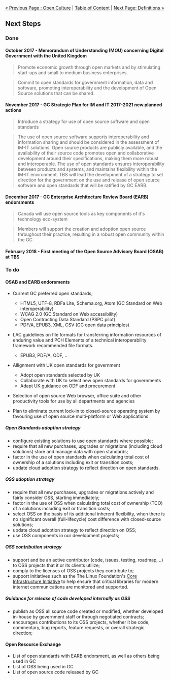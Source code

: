 [« Previous Page : Open Culture](6_Open_Culture.md) | [Table of Content](README.md#table-of-content) | [Next Page: Definitions »](8_Definitions.md)

## Next Steps

### Done

#### October 2017 - Memorandum of Understanding (MOU) concerning Digital Government with the United Kingdom

> Promote economic growth through open markets and by stimulating start-ups and small to medium business enterprises.

> Commit to open standards for government information, data and software, promoting interoperability and the development of Open Source solutions that can be shared.

#### November 2017 - GC Strategic Plan for IM and IT 2017-2021 new planned actions

> Introduce a strategy for use of open source software and open standards

> The use of open source software supports interoperability and information sharing and should be considered in the assessment of IM-IT solutions. Open source products are publicly available, and the availability of their source code promotes open and collaborative development around their specifications, making them more robust and interoperable. The use of open standards ensures interoperability between products and systems, and maintains flexibility within the IM-IT environment. TBS will lead the development of a strategy to set direction for the government on the use and release of open source software and open standards that will be ratified by GC EARB.

#### December 2017 - GC Enterprise Architecture Review Board (EARB) endorsments

> Canada will use open source tools as key components of it's technology eco-system

> Members will support the creation and adoption open source throughout their practice, resulting in a robust open community within the GC

#### February 2018 - First meeting of the Open Source Advisory Board (OSAB) at TBS

### To do

#### OSAB and EARB endorsments

- Current GC preferred open standards;
  - HTML5, UTF-8, RDFa Lite, Schema.org, Atom (GC Standard on Web interoperability)
  - WCAG 2.0 (GC Standard on Web accessibility)
  - Open Contracting Data Standard (PSPC pilot)
  - PDF/A, EPUB3, XML, CSV (GC open data principles)

- LAC guidelines on file formats for transferring information resources of enduring value and PCH Elements of a technical interoperability framework recommended file formats.
  - EPUB3, PDF/A, ODF, ..

- Allignment with UK open standards for government
  - Adopt open standards selected by UK
  - Collaborate with UK to select new open standards for governments
  - Adapt UK guidance on ODF and procurement

- Selection of open source Web browser, office suite and other productivity tools for use by all departments and agencies

- Plan to eliminate current lock-in to closed-source operating system by favouring use of open source multi-platform or Web applications

##### Open Standards adoption strategy

- configure existing solutions to use open standards where possible;
- require that all new purchases, upgrades or migrations (including cloud solutions) store and manage data with open standards;
- factor in the use of open standards when calculating total cost of ownership of a solutions including exit or transition costs;
- update cloud adoption strategy to reflect direction on open standards.

##### OSS adoption strategy

- require that all new purchases, upgrades or migrations actively and fairly consider OSS, starting immediately;
- factor in the use of OSS when calculating total cost of ownership (TCO) of a solutions including exit or transition costs;
- select OSS on the basis of its additional inherent flexibility, when there is no significant overall (full-lifecycle) cost difference with closed-source solutions;
- update cloud adoption strategy to reflect direction on OSS;
- use OSS components in our development projects;

##### OSS contribution strategy

- support and be an active contributor (code, issues, testing, roadmap, ..) to OSS projects that it or its clients utilize;
- comply to the licenses of OSS projects they contribute to;
- support initiatives such as the The Linux Foundation's [Core Infrastructure Initiative](https://www.coreinfrastructure.org/) to help ensure that critical libraries for modern internet communications are monitored and supported.

##### Guidance for release of code developed internally as OSS

- publish as OSS all source code created or modified, whether developed in-house by government staff or through negotiated contracts;
- encourages contributions to its OSS projects, whether it be code, commentary, bug reports, feature requests, or overall strategic direction;

#### Open Resource Exchange

- List of open standards with EARB endorsment, as well as others being used in GC
- List of OSS being used in GC
- List of open source code released by GC

